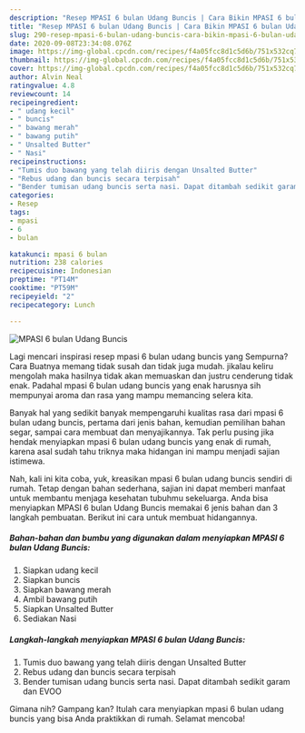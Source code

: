 ```yaml
---
description: "Resep MPASI 6 bulan Udang Buncis | Cara Bikin MPASI 6 bulan Udang Buncis Yang Enak Banget"
title: "Resep MPASI 6 bulan Udang Buncis | Cara Bikin MPASI 6 bulan Udang Buncis Yang Enak Banget"
slug: 290-resep-mpasi-6-bulan-udang-buncis-cara-bikin-mpasi-6-bulan-udang-buncis-yang-enak-banget
date: 2020-09-08T23:34:08.076Z
image: https://img-global.cpcdn.com/recipes/f4a05fcc8d1c5d6b/751x532cq70/mpasi-6-bulan-udang-buncis-foto-resep-utama.jpg
thumbnail: https://img-global.cpcdn.com/recipes/f4a05fcc8d1c5d6b/751x532cq70/mpasi-6-bulan-udang-buncis-foto-resep-utama.jpg
cover: https://img-global.cpcdn.com/recipes/f4a05fcc8d1c5d6b/751x532cq70/mpasi-6-bulan-udang-buncis-foto-resep-utama.jpg
author: Alvin Neal
ratingvalue: 4.8
reviewcount: 14
recipeingredient:
- " udang kecil"
- " buncis"
- " bawang merah"
- " bawang putih"
- " Unsalted Butter"
- " Nasi"
recipeinstructions:
- "Tumis duo bawang yang telah diiris dengan Unsalted Butter"
- "Rebus udang dan buncis secara terpisah"
- "Bender tumisan udang buncis serta nasi. Dapat ditambah sedikit garam dan EVOO"
categories:
- Resep
tags:
- mpasi
- 6
- bulan

katakunci: mpasi 6 bulan 
nutrition: 238 calories
recipecuisine: Indonesian
preptime: "PT14M"
cooktime: "PT59M"
recipeyield: "2"
recipecategory: Lunch

---
```



![MPASI 6 bulan Udang Buncis](https://img-global.cpcdn.com/recipes/f4a05fcc8d1c5d6b/751x532cq70/mpasi-6-bulan-udang-buncis-foto-resep-utama.jpg)

Lagi mencari inspirasi resep mpasi 6 bulan udang buncis yang Sempurna? Cara Buatnya memang tidak susah dan tidak juga mudah. jikalau keliru mengolah maka hasilnya tidak akan memuaskan dan justru cenderung tidak enak. Padahal mpasi 6 bulan udang buncis yang enak harusnya sih mempunyai aroma dan rasa yang mampu memancing selera kita.

Banyak hal yang sedikit banyak mempengaruhi kualitas rasa dari mpasi 6 bulan udang buncis, pertama dari jenis bahan, kemudian pemilihan bahan segar, sampai cara membuat dan menyajikannya. Tak perlu pusing jika hendak menyiapkan mpasi 6 bulan udang buncis yang enak di rumah, karena asal sudah tahu triknya maka hidangan ini mampu menjadi sajian istimewa.




Nah, kali ini kita coba, yuk, kreasikan mpasi 6 bulan udang buncis sendiri di rumah. Tetap dengan bahan sederhana, sajian ini dapat memberi manfaat untuk membantu menjaga kesehatan tubuhmu sekeluarga. Anda bisa menyiapkan MPASI 6 bulan Udang Buncis memakai 6 jenis bahan dan 3 langkah pembuatan. Berikut ini cara untuk membuat hidangannya.

<!--inarticleads1-->

##### Bahan-bahan dan bumbu yang digunakan dalam menyiapkan MPASI 6 bulan Udang Buncis:

1. Siapkan  udang kecil
1. Siapkan  buncis
1. Siapkan  bawang merah
1. Ambil  bawang putih
1. Siapkan  Unsalted Butter
1. Sediakan  Nasi




<!--inarticleads2-->

##### Langkah-langkah menyiapkan MPASI 6 bulan Udang Buncis:

1. Tumis duo bawang yang telah diiris dengan Unsalted Butter
1. Rebus udang dan buncis secara terpisah
1. Bender tumisan udang buncis serta nasi. Dapat ditambah sedikit garam dan EVOO




Gimana nih? Gampang kan? Itulah cara menyiapkan mpasi 6 bulan udang buncis yang bisa Anda praktikkan di rumah. Selamat mencoba!
